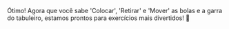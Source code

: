 Ótimo! Agora que você sabe 'Colocar', 'Retirar' e 'Mover' as bolas e a garra do tabuleiro, estamos prontos para exercícios mais divertidos! :muscle: